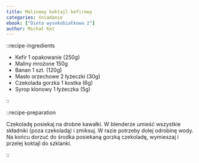 ```yaml
---
title: Malinowy koktajl kefirowy
categories: śniadanie
ebook: ["Dieta wysokobiałkowa 2"]
author: Michał Kot
---
```


::recipe-ingredients

- Kefir 1 opakowanie (250g)
- Maliny mrożone 150g
- Banan 1 szt. (120g)
- Masło orzechowe 2 łyżeczki (30g)
- Czekolada gorzka 1 kostka (6g)
- Syrop klonowy 1 łyżeczka (5g)

::

::recipe-preparation

Czekoladę posiekaj na drobne kawałki. W blenderze umieść wszystkie składniki (poza czekoladą) i zmiksuj. W razie potrzeby dolej odrobinę wody. Na końcu dorzuć do środka posiekaną gorzką czekoladę, wymieszaj i przelej koktajl do szklanki.

::